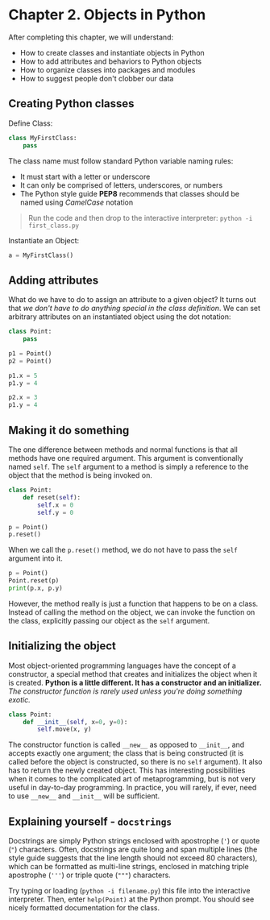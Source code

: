 # Chapter 2. Objects in Python

After completing this chapter, we will understand:

- How to create classes and instantiate objects in Python
- How to add attributes and behaviors to Python objects
- How to organize classes into packages and modules
- How to suggest people don't clobber our data

## Creating Python classes

Define Class:

```python
class MyFirstClass:
    pass
```

The class name must follow standard Python variable naming rules:

- It must start with a letter or underscore
- It can only be comprised of letters, underscores, or numbers
- The Python style guide **PEP8** recommends that classes should be named using *CamelCase* notation

> Run the code and then drop to the interactive interpreter: `python -i first_class.py`

Instantiate an Object:

```python
a = MyFirstClass()
```

## Adding attributes

What do we have to do to assign an attribute to a given object? It turns out that *we don't have to do anything special in the class definition*. We can set arbitrary attributes on an instantiated object using the dot notation:

```python
class Point:
    pass

p1 = Point()
p2 = Point()

p1.x = 5
p1.y = 4

p2.x = 3
p1.y = 4
```

## Making it do something

The one difference between methods and normal functions is that all methods have one required argument. This argument is conventionally named `self`. The `self` argument to a method is simply a reference to the object that the method is being invoked on.



```python
class Point:
    def reset(self):
        self.x = 0
        self.y = 0

p = Point()
p.reset()
```

When we call the `p.reset()` method, we do not have to pass the `self` argument into it.

```python
p = Point()
Point.reset(p)
print(p.x, p.y)
```

However, the method really is just a function that happens to be on a class. Instead of calling the method on the object, we can invoke the function on the class, explicitly passing our object as the `self` argument.

## Initializing the object

Most object-oriented programming languages have the concept of a constructor, a special method that creates and initializes the object when it is created. **Python is a little different. It has a constructor and an initializer.** *The constructor function is rarely used unless you're doing something exotic.*

```python
class Point:
    def __init__(self, x=0, y=0):
        self.move(x, y)
```

The constructor function is called `__new__` as opposed to `__init__`, and accepts exactly one argument; the class that is being constructed (it is called before the object is constructed, so there is no `self` argument). It also has to return the newly created object. This has interesting possibilities when it comes to the complicated art of metaprogramming, but is not very useful in day-to-day programming. In practice, you will rarely, if ever, need to use `__new__` and `__init__` will be sufficient.

## Explaining yourself - `docstrings`

Docstrings are simply Python strings enclosed with apostrophe (`'`) or quote (`"`) characters. Often, docstrings are quite long and span multiple lines (the style guide suggests that the line length should not exceed 80 characters), which can be formatted as multi-line strings, enclosed in matching triple apostrophe (`'''`) or triple quote (`"""`) characters.

Try typing or loading (`python -i filename.py`) this file into the interactive interpreter. Then, enter `help(Point)` at the Python prompt. You should see nicely formatted documentation for the class.
